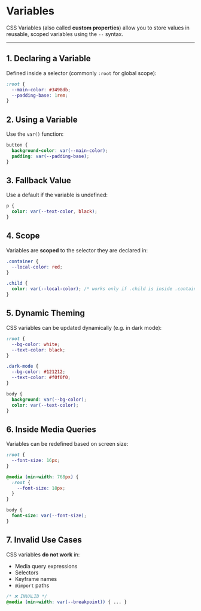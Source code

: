 # Variables

CSS Variables (also called **custom properties**) allow you to store values in reusable, scoped variables using the `--` syntax.

---

## 1. Declaring a Variable

Defined inside a selector (commonly `:root` for global scope):

```css
:root {
  --main-color: #3498db;
  --padding-base: 1rem;
}
```

## 2. Using a Variable

Use the `var()` function:

```css
button {
  background-color: var(--main-color);
  padding: var(--padding-base);
}
```

## 3. Fallback Value

Use a default if the variable is undefined:

```css
p {
  color: var(--text-color, black);
}
```

## 4. Scope

Variables are **scoped** to the selector they are declared in:

```css
.container {
  --local-color: red;
}

.child {
  color: var(--local-color); /* works only if .child is inside .container */
}
```

## 5. Dynamic Theming

CSS variables can be updated dynamically (e.g. in dark mode):

```css
:root {
  --bg-color: white;
  --text-color: black;
}

.dark-mode {
  --bg-color: #121212;
  --text-color: #f0f0f0;
}

body {
  background: var(--bg-color);
  color: var(--text-color);
}
```

## 6. Inside Media Queries

Variables can be redefined based on screen size:

```css
:root {
  --font-size: 16px;
}

@media (min-width: 768px) {
  :root {
    --font-size: 18px;
  }
}

body {
  font-size: var(--font-size);
}
```

## 7. Invalid Use Cases

CSS variables **do not work** in:

* Media query expressions
* Selectors
* Keyframe names
* `@import` paths

```css
/* ❌ INVALID */
@media (min-width: var(--breakpoint)) { ... }
```
